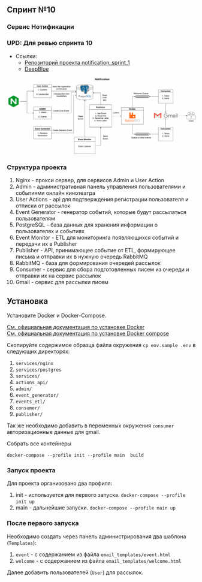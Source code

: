 ## Спринт №10
### Сервис Нотификации

### UPD: Для ревью спринта 10 
- Ссылки: 
  - [Репозиторий проекта notification_sprint_1](https://github.com/svvladimir-ru/notifications_sprint_1)
  - [DeepBlue](https://github.com/BigDeepBlue)  

![Структура проекта](tmp/struct.png)

### Структура проекта

1. Nginx - прокси сервер, для сервисов Admin и User Action
2. Admin - административная панель управления пользователями и событиями онлайн кинотеатра
3. User Actions - api для подтверждения регистрации пользователя и отписки от рассылок
4. Event Generator - генератор событий, которые будут рассылаться пользователям
5. PostgreSQL - база данных для хранения информации о пользователях и событиях
6. Event Monitor - ETL для мониторинга появляющихся событий и передачи их в Publisher
7. Publisher - API, принимающее событие от ETL, формирующее письма и отправки их в нужную очередь RabbitMQ
8. RabbitMQ - база для формирования очередей рассылок
9. Consumer - сервис для сбора подготовленных писем из очереди и отправки их на сервис рассылок
10. Gmail - сервис для рассылки писем

## Установка

Установите Docker и Docker-Compose.

[См. официальная документация по установке Docker](https://docs.docker.com/engine/install/) <br>
[См. официальная документация по установке Docker compose](https://docs.docker.com/compose/install/)

Скопируйте содержимое образца файла окружения `cp env.sample .env` в следующих директорях:
1. `services/nginx`
2. `services/postgres`
3. `services/`
4. `actions_api/`
5. `admin/`
6. `event_generator/`
7. `events_etl/`
8. `consumer/`
9. `publisher/`

Так же необходимо добавить в переменных окружения `consumer` авторизационные данные для gmail.

Собрать все контейнеры
```
docker-compose --profile init --profile main  build
```

### Запуск проекта

Для проекта организовано два профиля:
1. init - используется для первого запуска. `docker-compose --profile init up`
2. main - дальнейшие запуски. `docker-compose --profile main up`

### После первого запуска

Необходимо создать через панель администрирования два шаблона (`Templates`):
1. `event` - с содержанием из файла `email_templates/event.html`
2. `welcome` - с содержанием из файла `email_templates/welcome.html`

Далее добавить пользователей (`User`) для рассылок.

